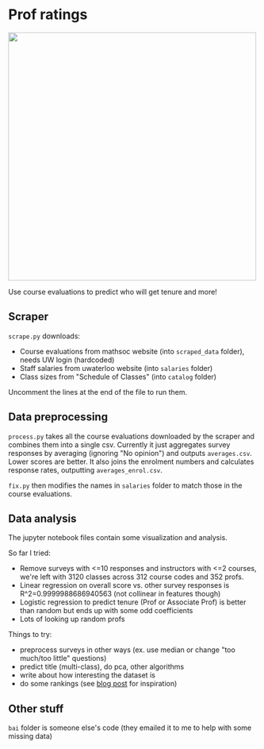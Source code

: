 # Prof ratings

<img src="../img/sal_dist.png" width="500">

Use course evaluations to predict who will get tenure and more!

## Scraper
`scrape.py` downloads:
- Course evaluations from mathsoc website (into `scraped_data` folder), needs UW login (hardcoded)
- Staff salaries from uwaterloo website (into `salaries` folder)
- Class sizes from "Schedule of Classes" (into `catalog` folder)

Uncomment the lines at the end of the file to run them.

## Data preprocessing
`process.py` takes all the course evaluations downloaded by the scraper and combines them into a single csv. 
Currently it just aggregates survey responses by averaging (ignoring "No opinion") and outputs `averages.csv`. Lower scores are better.
It also joins the enrolment numbers and calculates response rates, outputting `averages_enrol.csv`.

`fix.py` then modifies the names in `salaries` folder to match those in the course evaluations. 

## Data analysis
The jupyter notebook files contain some visualization and analysis.

So far I tried:
- Remove surveys with <=10 responses and instructors with <=2 courses, we're left with 3120 classes across 312 course codes and 352 profs.
- Linear regression on overall score vs. other survey responses is R^2=0.9999988686940563 (not collinear in features though)
- Logistic regression to predict tenure (Prof or Associate Prof) is better than random but ends up with some odd coefficients
- Lots of looking up random profs

Things to try:
- preprocess surveys in other ways (ex. use median or change "too much/too little" questions)
- predict title (multi-class), do pca, other algorithms
- write about how interesting the dataset is
- do some rankings (see [blog post](https://medium.com/@uw_data_scientist/analyzing-uw-math-faculty-course-evaluations-4eee687ffd65) for inspiration)

## Other stuff
`bai` folder is someone else's code (they emailed it to me to help with some missing data)